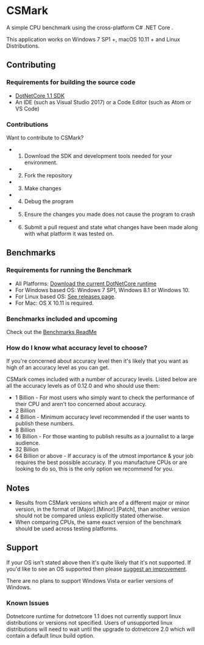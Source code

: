 # CSMark
A simple CPU benchmark using the cross-platform C# .NET Core .

This application works on Windows 7 SP1 +, macOS 10.11 + and Linux Distributions.

## Contributing

### Requirements for building the source code
* [DotNetCore 1.1 SDK](https://www.microsoft.com/net/download/core#/sdk)
* An IDE (such as Visual Studio 2017) or a Code Editor (such as Atom or VS Code)

### Contributions
Want to contribute to CSMark?
* 1. Download the SDK and development tools needed for your environment.
* 2. Fork the repository
* 3. Make changes
* 4. Debug the program
* 5. Ensure the changes you made does not cause the program to crash
* 6. Submit a pull request and state what changes have been made along with what platform it was tested on.

## Benchmarks

### Requirements for running the Benchmark
* All Platforms: [Download the current DotNetCore runtime](https://www.microsoft.com/net/download/core#/runtime)
* For Windows based OS: Windows 7 SP1, Windows 8.1 or Windows 10.
* For Linux based OS: [See releases page](https://github.com/AluminimTech/CSMark/releases).
* For Mac: OS X 10.11 is required.

### Benchmarks included and upcoming
Check out the [Benchmarks ReadMe](https://github.com/AluminiumTech/CSMark/blob/master/Benchmark_ReadMe.md)

### How do I know what accuracy level to choose?
If you're concerned about accuracy level then it's likely that you want as high of an accuracy level as you can get.

CSMark comes included with a number of accuracy levels. Listed below are all the accuracy levels as of 0.12.0 and who should use them:
* 1 Billion - For most users who simply want to check the performance of their CPU and aren't too concerned about accuracy.
* 2 Billion
* 4 Billion - Minimum accuracy level recommended if the user wants to publish these numbers.
* 8 Billion
* 16 Billion - For those wanting to publish results as a journalist to a large audience.
* 32 Billion
* 64 Billion or above - If accuracy is of the utmost importance & your job requires the best possible accuracy. If you manufacture CPUs or are looking to do so, this is the only option we recommend for you.

## Notes
* Results from CSMark versions which are of a different major or minor version, in the format of [Major].[Minor].[Patch], than another version should not be compared unless explicitly stated otherwise.
* When comparing CPUs, the same exact version of the benchmark should be used across testing platforms.

## Support  
If your OS isn't stated above then it's quite likely that it's not supported.
If you'd like to see an OS supported then please [suggest an improvement](https://github.com/AluminiumTech/CSMark/issues/).

There are no plans to support Windows Vista or earlier versions of Windows.

### Known Issues
Dotnetcore runtime for dotnetcore 1.1 does not currently support linux distributions or versions not specified. Users of unsupported linux distributions will need to wait until the upgrade to dotnetcore 2.0 which will contain a default linux build option.
